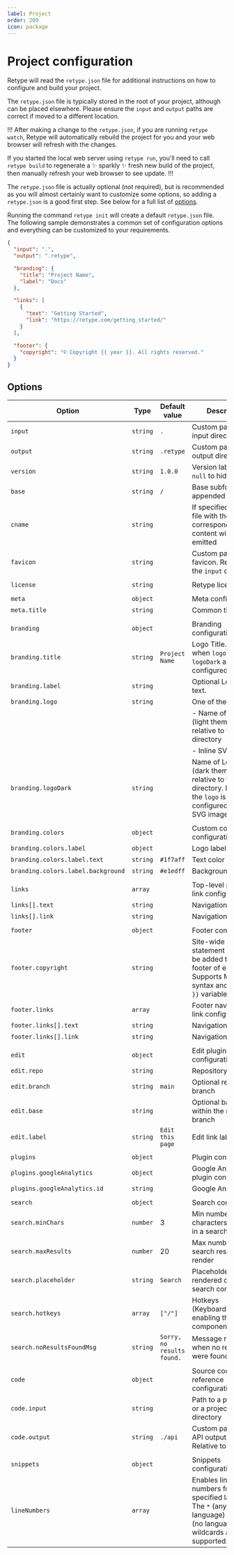 ```yaml
---
label: Project
order: 200
icon: package
---
```

# Project configuration

Retype will read the `retype.json` file for additional instructions on how to configure and build your project.

The `retype.json` file is typically stored in the root of your project, although can be placed elsewhere. Please ensure the `input` and `output` paths are correct if moved to a different location.

!!!
After making a change to the `retype.json`, if you are running `retype watch`, Retype will automatically rebuild the project for you and your web browser will refresh with the changes.

If you started the local web server using `retype run`, you'll need to call `retype build` to regenerate a :sparkles: sparkly :sparkles: fresh new build of the project, then manually refresh your web browser to see update.
!!!

The `retype.json` file is actually optional (not required), but is recommended as you will almost certainly want to customize some options, so adding a `retype.json` is a good first step. See below for a full list of [options](#options).

Running the command `retype init` will create a default `retype.json` file. The following sample demonstrates a common set of configuration options and everything can be customized to your requirements.

```json Sample retype.json
{
  "input": ".",
  "output": ".retype",

  "branding": {
    "title": "Project Name",
    "label": "Docs"
  },

  "links": [
    {
      "text": "Getting Started",
      "link": "https://retype.com/getting_started/"
    }
  ],

  "footer": {
    "copyright": "© Copyright {{ year }}. All rights reserved."
  }
}
```

## Options

| Option                               | Type      | Default value              | Description                                                                                                                     |
| ------------------------------------ | --------- | -------------------------- | ------------------------------------------------------------------------------------------------------------------------------- |
| `input`                              | `string`  | `.`                        | Custom path to the input directory                                                                                              |
| `output`                             | `string`  | `.retype`                  | Custom path to the output directory                                                                                             |
| `version`                            | `string`  | `1.0.0`                    | Version label. Set to `null` to hide                                                                                            |
| `base`                               | `string`  | `/`                        | Base subfolder path appended to URL                                                                                             |
| `cname`                              | `string`  |                            | If specified, a `CNAME` file with the corresponding content will be emitted                                                     |
| `favicon`                            | `string`  |                            | Custom path to a favicon. Relative to the `input` directory                                                                     |
|                                      |           |                            |                                                                                                                                 |
| `license`                            | `string`  |                            | Retype license key                                                                                                              |
|                                      |           |                            |                                                                                                                                 |
| `meta`                               | `object`  |                            | Meta configuration                                                                                                              |
| `meta.title`                         | `string`  |                            | Common title suffix                                                                                                             |
|                                      |           |                            |                                                                                                                                 |
| `branding`                           | `object`  |                            | Branding configuration                                                                                                          |
| `branding.title`                     | `string`  | `Project Name`             | Logo Title. Displayed when `logo` and `logoDark` are not configured                                                             |
| `branding.label`                     | `string`  |                            | Optional Logo Label text.                                                                                                       |
| `branding.logo`                      | `string`  |                            | One of the following:                                                                                                           |
|                                      |           |                            | - Name of Logo file (light theme), relative to the `input` directory                                                            |
|                                      |           |                            | - Inline SVG logo                                                                                                               |
| `branding.logoDark`                  | `string`  |                            | Name of Logo file (dark theme), relative to the `input` directory. Ignored if the `logo` is configured with a SVG image         |
|                                      |           |                            |                                                                                                                                 |
| `branding.colors`                    | `object`  |                            | Custom color configuration                                                                                                      |
| `branding.colors.label`              | `object`  |                            | Logo label colors                                                                                                               |
| `branding.colors.label.text`         | `string`  | `#1f7aff`                  | Text color                                                                                                                      |
| `branding.colors.label.background`   | `string`  | `#e1edff`                  | Background color                                                                                                                |
|                                      |           |                            |                                                                                                                                 |
| `links`                              | `array`   |                            | Top-level navigation link configuration                                                                                         |
| `links[].text`                       | `string`  |                            | Navigation link text                                                                                                            |
| `links[].link`                       | `string`  |                            | Navigation link URL                                                                                                             |
|                                      |           |                            |                                                                                                                                 |
| `footer`                             | `object`  |                            | Footer configuration                                                                                                            |
| `footer.copyright`                   | `string`  |                            | Site-wide copyright statement that will be added to the footer of each page. Supports Markdown syntax and `{{ year }}` variable |
| `footer.links`                       | `array`   |                            | Footer navigation link configuration                                                                                            |
| `footer.links[].text`                | `string`  |                            | Navigation link text                                                                                                            |
| `footer.links[].link`                | `string`  |                            | Navigation link URL                                                                                                             |
|                                      |           |                            |                                                                                                                                 |
| `edit`                               | `object`  |                            | Edit plugin configuration                                                                                                       |
| `edit.repo`                          | `string`  |                            | Repository URL                                                                                                                  |
| `edit.branch`                        | `string`  | `main`                     | Optional repo branch                                                                                                            |
| `edit.base`                          | `string`  |                            | Optional base path within the repo branch                                                                                       |
| `edit.label`                         | `string`  | `Edit this page`           | Edit link label                                                                                                                 |
|                                      |           |                            |                                                                                                                                 |
| `plugins`                            | `object`  |                            | Plugin configuration                                                                                                            |
| `plugins.googleAnalytics`            | `object`  |                            | Google Analytics plugin configuration                                                                                           |
| `plugins.googleAnalytics.id`         | `string`  |                            | Google Analytics ID                                                                                                             |
|                                      |           |                            |                                                                                                                                 |
| `search`                             | `object`  |                            | Search configuration                                                                                                            |
| `search.minChars`                    | `number`  | 3                          | Min number of characters required in a search query                                                                             |
| `search.maxResults`                  | `number`  | 20                         | Max number of search results to render                                                                                          |
| `search.placeholder`                 | `string`  | `Search`                   | Placeholder text rendered on the search component                                                                               |
| `search.hotkeys`                     | `array`   | `["/"]`                    | Hotkeys (KeyboardEvent.key) enabling the search component                                                                       |
| `search.noResultsFoundMsg`           | `string`  | `Sorry, no results found.` | Message rendered when no results were found                                                                                     |
|                                      |           |                            |                                                                                                                                 |
| `code`                               | `object`  |                            | Source code reference configuration                                                                                             |
| `code.input`                         | `string`  |                            | Path to a project file, or a project directory                                                                                  |
| `code.output`                        | `string`  | `./api`                    | Custom path to the API output directory. Relative to `output`                                                                   |
|                                      |           |                            |                                                                                                                                 |
| `snippets`                           | `object`  |                            | Snippets configuration                                                                                                          |
| `lineNumbers`                        | `array`   |                            | Enables line numbers for the specified languages. The `*` (any language) and `none` (no language) wildcards are supported.      |
